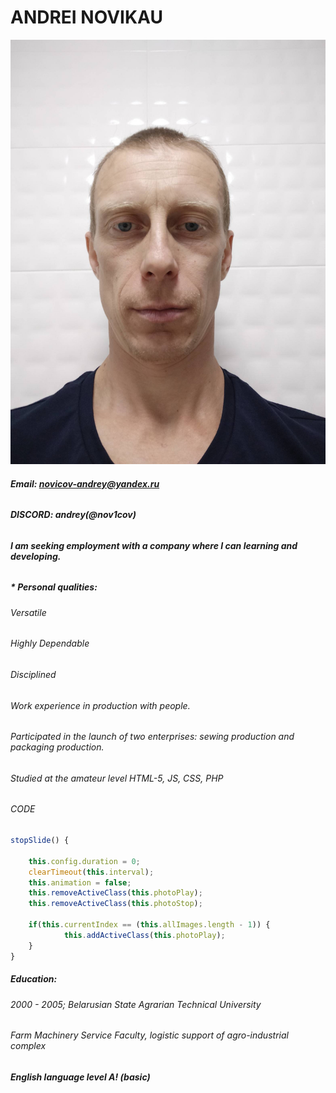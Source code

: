 # ANDREI NOVIKAU 
![](images/CV%20Photo.jpg)
###### **Email: novicov-andrey@yandex.ru**
###### **DISCORD: andrey(@nov1cov)**
###### **I am seeking employment with a company where I can learning and developing.**
##### * Personal qualities:
###### *Versatile*
###### *Highly Dependable*
###### *Disciplined*

###### *Work experience in production with people.*
###### *Participated in the launch of two enterprises: sewing production and packaging production.*
###### *Studied at the amateur level HTML-5, JS, CSS, PHP*
###### CODE
```javascript
stopSlide() { 

    this.config.duration = 0;
    clearTimeout(this.interval);
    this.animation = false;
    this.removeActiveClass(this.photoPlay);
    this.removeActiveClass(this.photoStop);        

    if(this.currentIndex == (this.allImages.length - 1)) {            
            this.addActiveClass(this.photoPlay);
    }            
}
```

##### Education:
###### *2000 - 2005;  Belarusian State Agrarian Technical University*
###### *Farm Machinery Service Faculty,  logistic support of agro-industrial complex*

##### English language level A! (basic)